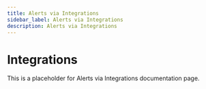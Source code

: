 ```yaml
---
title: Alerts via Integrations
sidebar_label: Alerts via Integrations
description: Alerts via Integrations
---
```


# Integrations

This is a placeholder for Alerts via Integrations documentation page.